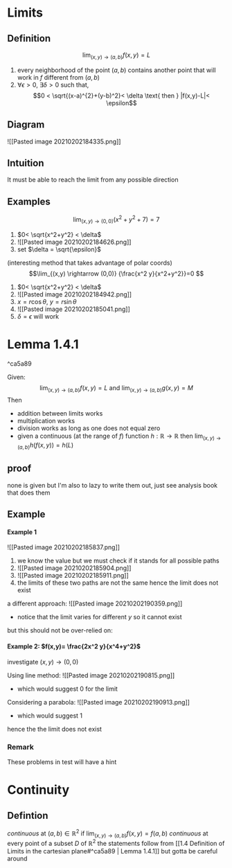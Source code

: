 # Limits
## Definition
$$\lim_{(x,y) \rightarrow (a,b)}{f(x,y)}=L$$
1. every neighborhood of the point $(a,b)$ contains another point that will work in $f$ different from $(a,b)$
2. $\forall \epsilon > 0, \ \exists \delta >0$ such that,
$$0 < \sqrt{(x-a)^{2}+(y-b)^2}< \delta  \text{ then } |f(x,y)-L|< \epsilon$$

## Diagram
![[Pasted image 20210202184335.png]]

## Intuition
It must be able to reach the limit from any possible direction

## Examples
$$ \lim_{(x,y) \rightarrow (0,0)} {(x^2+y^2+7)}=7$$
1. $0< \sqrt{x^2+y^2} < \delta$
2. ![[Pasted image 20210202184626.png]]
3. set $\delta = \sqrt{\epsilon}$

(interesting method that takes advantage of polar coords)
$$\lim_{(x,y) \rightarrow (0,0)} {\frac{x^2 y}{x^2+y^2}}=0 $$
1. $0< \sqrt{x^2+y^2} < \delta$
2. ![[Pasted image 20210202184942.png]]
3. $x=r \cos{\theta}, \ y=r \sin{\theta}$
4. ![[Pasted image 20210202185041.png]]
5. $\delta = \epsilon$ will work

# Lemma 1.4.1

^ca5a89

Given:
$$\lim_{(x,y)\rightarrow (a,b)}{f(x,y)}=L \text{ and } \lim_{(x,y) \rightarrow (a,b)}{g(x,y)}=M $$
Then
- addition between limits works
- multiplication works
- division works as long as one does not equal zero
- given a continuous (at the range of $f$) function $h: \mathbb{R} \rightarrow \mathbb{R}$ then $\lim_{(x,y)\rightarrow (a,b)}{h(f(x,y))}=h(L)$

## proof
none is given but I'm also to lazy to write them out, just see analysis book that does them

## Example 
#### Example 1
![[Pasted image 20210202185837.png]]
1. we know the value but we must check if it stands for all possible paths
2. ![[Pasted image 20210202185904.png]]
3. ![[Pasted image 20210202185911.png]]
4. the limits of these two paths are not the same hence the limit does not exist

a different approach:
![[Pasted image 20210202190359.png]]
- notice that the limit varies for different $y$ so it cannot exist

but this should not be over-relied on:
#### Example 2: $f(x,y)= \frac{2x^2 y}{x^4+y^2}$
investigate $(x,y) \rightarrow (0,0)$

Using line method:
![[Pasted image 20210202190815.png]]
- which would  suggest 0 for the limit

Considering a parabola:
![[Pasted image 20210202190913.png]]
- which would suggest 1

hence the the limit does not exist

### Remark
These problems in test will have a hint

# Continuity
## Defintion
*continuous* at $(a,b) \in \mathbb{R}^{2}$ if $\lim_{(x,y) \rightarrow (a,b)}{f(x,y)}=f(a,b)$
*continuous* at every point of a subset $D$ of $\mathbb{R}^{2}$
the statements follow from [[1.4 Definition of Limits in the cartesian plane#^ca5a89 | Lemma 1.4.1]] but gotta be careful around 
